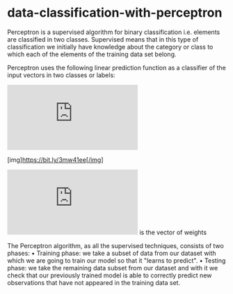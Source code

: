 # data-classification-with-perceptron

Perceptron is a supervised algorithm for binary classification i.e. elements are classified in two classes. Supervised means that in this type of classification we initially have knowledge about the category or class to which each of the elements of the training data set belong. 


Perceptron uses the following linear prediction function as a classifier of the input vectors in two classes or labels:

![equation](http://www.sciweavers.org/tex2img.php?eq=%20f%28x%29%20%3D%5Cbegin%7Bcases%7D1%20%26%20%20w%5E%7BT%7Dx%20%2B%20b%20%20%5Cgeq%20%200%5C%5C-1%20%26%20w%5E%7BT%7Dx%20%2B%20b%20%3C%200%20%5Cend%7Bcases%7D%20&bc=White&fc=Black&im=jpg&fs=12&ff=arev&edit=0)

[img]https://bit.ly/3mw41ee[/img]

![equation](http://www.sciweavers.org/tex2img.php?eq=w&bc=White&fc=Black&im=jpg&fs=12&ff=arev&edit=0) is the vector of weights

The Perceptron algorithm, as all the supervised techniques, consists of two phases:
•	Training phase: we take a subset of data from our dataset with which we are going to train our model so that it "learns to predict".
•	Testing phase: we take the remaining data subset from our dataset and with it we check that our previously trained model is able to correctly predict new observations that have not appeared in the training data set.
